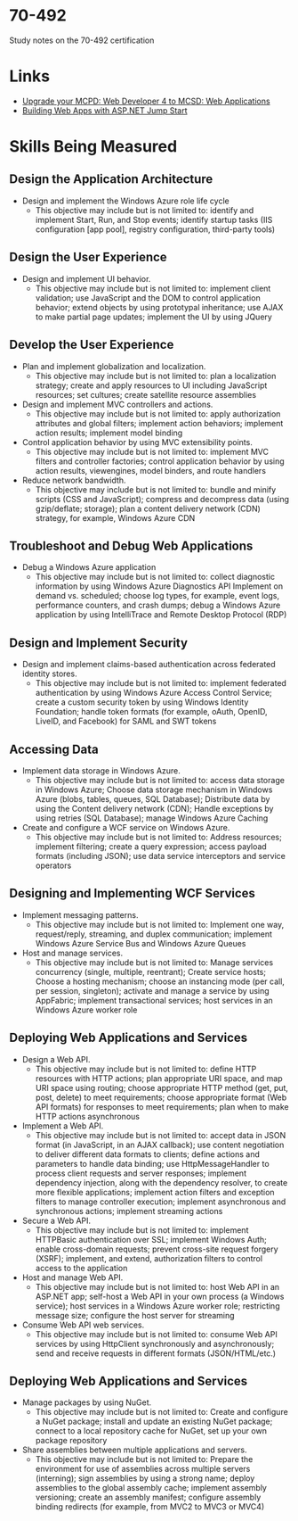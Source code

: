 70-492
======

Study notes on the 70-492 certification


# Links
* [Upgrade your MCPD: Web Developer 4 to MCSD: Web Applications](https://www.microsoft.com/learning/en-us/exam.aspx?id=70-492)
* [Building Web Apps with ASP.NET Jump Start](http://www.microsoftvirtualacademy.com/training-courses/create-web-apps-with-asp-net?prid=USLeX_MktgDR1A2#?fbid=Ydu36-D4uQu)


# Skills Being Measured

## Design the Application Architecture
* Design and implement the Windows Azure role life cycle
  * This objective may include but is not limited to: identify and implement Start, Run, and Stop events; identify startup tasks (IIS configuration [app pool], registry configuration, third-party tools)


## Design the User Experience
* Design and implement UI behavior.
  * This objective may include but is not limited to: implement client validation; use JavaScript and the DOM to control application behavior; extend objects by using prototypal inheritance; use AJAX to make partial page updates; implement the UI by using JQuery
 

## Develop the User Experience
* Plan and implement globalization and localization.
  * This objective may include but is not limited to: plan a localization strategy; create and apply resources to UI including JavaScript resources; set cultures; create satellite resource assemblies
* Design and implement MVC controllers and actions.
  * This objective may include but is not limited to: apply authorization attributes and global filters; implement action behaviors; implement action results; implement model binding
* Control application behavior by using MVC extensibility points.
  * This objective may include but is not limited to: implement MVC filters and controller factories; control application behavior by using action results, viewengines, model binders, and route handlers
* Reduce network bandwidth.
  * This objective may include but is not limited to: bundle and minify scripts (CSS and JavaScript); compress and decompress data (using gzip/deflate; storage); plan a content delivery network (CDN) strategy, for example, Windows Azure CDN

  
## Troubleshoot and Debug Web Applications
* Debug a Windows Azure application
  * This objective may include but is not limited to: collect diagnostic information by using Windows Azure Diagnostics API Implement on demand vs. scheduled; choose log types, for example, event logs, performance counters, and crash dumps; debug a Windows Azure application by using IntelliTrace and Remote Desktop Protocol (RDP)


## Design and Implement Security
* Design and implement claims-based authentication across federated identity stores.
  * This objective may include but is not limited to: implement federated authentication by using Windows Azure Access Control Service; create a custom security token by using Windows Identity Foundation; handle token formats (for example, oAuth, OpenID, LiveID, and Facebook) for SAML and SWT tokens


## Accessing Data
* Implement data storage in Windows Azure.
  * This objective may include but is not limited to: access data storage in Windows Azure; Choose data storage mechanism in Windows Azure (blobs, tables, queues, SQL Database); Distribute data by using the Content delivery network (CDN); Handle exceptions by using retries (SQL Database); manage Windows Azure Caching
* Create and configure a WCF service on Windows Azure.
  * This objective may include but is not limited to: Address resources; implement filtering; create a query expression; access payload formats (including JSON); use data service interceptors and service operators


## Designing and Implementing WCF Services
* Implement messaging patterns.
  * This objective may include but is not limited to: Implement one way, request/reply, streaming, and duplex communication; implement Windows Azure Service Bus and Windows Azure Queues
* Host and manage services.
  * This objective may include but is not limited to: Manage services concurrency (single, multiple, reentrant); Create service hosts; Choose a hosting mechanism; choose an instancing mode (per call, per session, singleton); activate and manage a service by using AppFabric; implement transactional services; host services in an Windows Azure worker role


## Deploying Web Applications and Services
* Design a Web API.
  * This objective may include but is not limited to: define HTTP resources with HTTP actions; plan appropriate URI space, and map URI space using routing; choose appropriate HTTP method (get, put, post, delete) to meet requirements; choose appropriate format (Web API formats) for responses to meet requirements; plan when to make HTTP actions asynchronous
* Implement a Web API.
  * This objective may include but is not limited to: accept data in JSON format (in JavaScript, in an AJAX callback); use content negotiation to deliver different data formats to clients; define actions and parameters to handle data binding; use HttpMessageHandler to process client requests and server responses; implement dependency injection, along with the dependency resolver, to create more flexible applications; implement action filters and exception filters to manage controller execution; implement asynchronous and synchronous actions; implement streaming actions
* Secure a Web API.
  * This objective may include but is not limited to: implement HTTPBasic authentication over SSL; implement Windows Auth; enable cross-domain requests; prevent cross-site request forgery (XSRF); implement, and extend, authorization filters to control access to the application
* Host and manage Web API.
  * This objective may include but is not limited to: host Web API in an ASP.NET app; self-host a Web API in your own process (a Windows service); host services in a Windows Azure worker role; restricting message size; configure the host server for streaming
* Consume Web API web services.
  * This objective may include but is not limited to: consume Web API services by using HttpClient synchronously and asynchronously; send and receive requests in different formats (JSON/HTML/etc.)


## Deploying Web Applications and Services
* Manage packages by using NuGet.
  * This objective may include but is not limited to: Create and configure a NuGet package; install and update an existing NuGet package; connect to a local repository cache for NuGet, set up your own package repository
* Share assemblies between multiple applications and servers.
  * This objective may include but is not limited to: Prepare the environment for use of assemblies across multiple servers (interning); sign assemblies by using a strong name; deploy assemblies to the global assembly cache; implement assembly versioning; create an assembly manifest; configure assembly binding redirects (for example, from MVC2 to MVC3 or MVC4)




